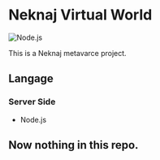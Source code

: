 # Neknaj Virtual World  

![Node.js](https://img.shields.io/badge/-Node.js-224433.svg?logo=node.js&style=flat)  

This is a Neknaj metavarce project.

## Langage  
### Server Side  
- Node.js

## Now nothing in this repo.
